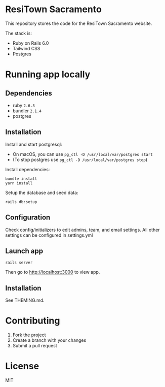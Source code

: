 # ResiTown Sacramento

This repository stores the code for the ResiTown Sacramento website.

The stack is:

- Ruby on Rails 6.0
- Tailwind CSS
- Postgres

# Running app locally

## Dependencies

- ruby `2.6.3`
- bundler `2.1.4`
- postgres

## Installation

Install and start postgresql:
- On macOS, you can use `pg_ctl -D /usr/local/var/postgres start`
- (To stop postgres use `pg_ctl -D /usr/local/var/postgres stop`)

Install dependencies:

```
bundle install
yarn install
```

Setup the database and seed data:

```
rails db:setup
```

## Configuration

Check config/initializers to edit admins, team, and email settings. All other settings can be configured in settings.yml

## Launch app

```
rails server
```

Then go to [http://localhost:3000](http://localhost:3000) to view app.


## Installation

See THEMING.md.

# Contributing

1. Fork the project
1. Create a branch with your changes
1. Submit a pull request

# License

MIT
